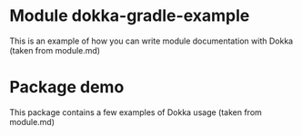# Module dokka-gradle-example

This is an example of how you can write module documentation with Dokka (taken from module.md)

# Package demo

This package contains a few examples of Dokka usage (taken from module.md)
